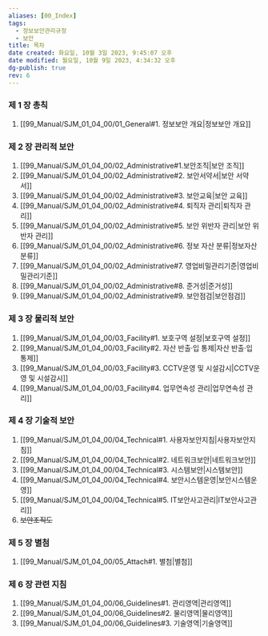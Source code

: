 ```yaml
---
aliases: [00_Index]
tags:
  - 정보보안관리규정
  - 보안
title: 목차
date created: 화요일, 10월 3일 2023, 9:45:07 오후
date modified: 월요일, 10월 9일 2023, 4:34:32 오후
dg-publish: true
rev: 6
---
```

### 제 1 장 총칙

1. [[99_Manual/SJM_01_04_00/01_General#1. 정보보안 개요\|정보보안 개요]] 

### 제 2 장 관리적 보안

1.  [[99_Manual/SJM_01_04_00/02_Administrative#1.보안조직\|보안 조직]]
2. [[99_Manual/SJM_01_04_00/02_Administrative#2. 보안서약서\|보안 서약서]]
3. [[99_Manual/SJM_01_04_00/02_Administrative#3. 보안교육\|보안 교육]]
4. [[99_Manual/SJM_01_04_00/02_Administrative#4. 퇴직자 관리\|퇴직자 관리]]
5. [[99_Manual/SJM_01_04_00/02_Administrative#5. 보안 위반자 관리\|보안 위반자 관리]]
6. [[99_Manual/SJM_01_04_00/02_Administrative#6. 정보 자산 분류\|정보자산 분류]]
7. [[99_Manual/SJM_01_04_00/02_Administrative#7. 영업비밀관리기준\|영업비밀관리기준]]
8. [[99_Manual/SJM_01_04_00/02_Administrative#8. 준거성\|준거성]]
9. [[99_Manual/SJM_01_04_00/02_Administrative#9. 보안점검\|보안점검]]

### 제 3 장 물리적 보안

1. [[99_Manual/SJM_01_04_00/03_Facility#1. 보호구역 설정\|보호구역 설정]]
2. [[99_Manual/SJM_01_04_00/03_Facility#2. 자산 반출·입 통제\|자산 반출·입 통제]]
3. [[99_Manual/SJM_01_04_00/03_Facility#3. CCTV운영 및 시설감시\|CCTV운영 및 시설감시]] 
4. [[99_Manual/SJM_01_04_00/03_Facility#4. 업무연속성 관리\|업무연속성 관리]]

### 제 4 장 기술적 보안

1. [[99_Manual/SJM_01_04_00/04_Technical#1. 사용자보안지침\|사용자보안지침]] 
2. [[99_Manual/SJM_01_04_00/04_Technical#2. 네트워크보안\|네트워크보안]]
3. [[99_Manual/SJM_01_04_00/04_Technical#3. 시스템보안\|시스템보안]]
4. [[99_Manual/SJM_01_04_00/04_Technical#4. 보안시스템운영\|보안시스템운영]]
5. [[99_Manual/SJM_01_04_00/04_Technical#5. IT보안사고관리\|IT보안사고관리]]
6. ~~보안조직도~~

### 제 5 장 별첨

1. [[99_Manual/SJM_01_04_00/05_Attach#1. 별첨\|별첨]]

### 제 6 장 관련 지침

1. [[99_Manual/SJM_01_04_00/06_Guidelines#1. 관리영역\|관리영역]]
2. [[99_Manual/SJM_01_04_00/06_Guidelines#2. 물리영역\|물리영역]]
3. [[99_Manual/SJM_01_04_00/06_Guidelines#3. 기술영역\|기술영역]]